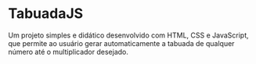 # TabuadaJS
Um projeto simples e didático desenvolvido com HTML, CSS e JavaScript, que permite ao usuário gerar automaticamente a tabuada de qualquer número até o multiplicador desejado.
